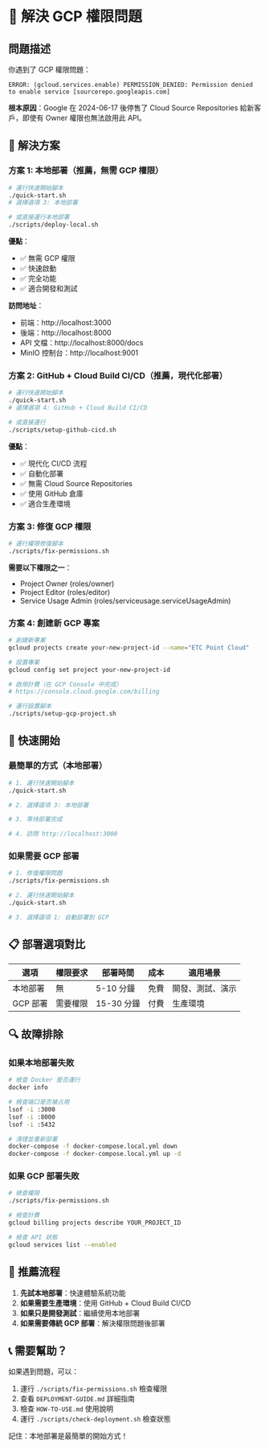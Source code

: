 # 🔧 解決 GCP 權限問題

## 問題描述

你遇到了 GCP 權限問題：
```
ERROR: (gcloud.services.enable) PERMISSION_DENIED: Permission denied to enable service [sourcerepo.googleapis.com]
```

**根本原因**：Google 在 2024-06-17 後停售了 Cloud Source Repositories 給新客戶，即使有 Owner 權限也無法啟用此 API。

## 🎯 解決方案

### 方案 1: 本地部署（推薦，無需 GCP 權限）

```bash
# 運行快速開始腳本
./quick-start.sh
# 選擇選項 3: 本地部署

# 或直接運行本地部署
./scripts/deploy-local.sh
```

**優點**：
- ✅ 無需 GCP 權限
- ✅ 快速啟動
- ✅ 完全功能
- ✅ 適合開發和測試

**訪問地址**：
- 前端：http://localhost:3000
- 後端：http://localhost:8000
- API 文檔：http://localhost:8000/docs
- MinIO 控制台：http://localhost:9001

### 方案 2: GitHub + Cloud Build CI/CD（推薦，現代化部署）

```bash
# 運行快速開始腳本
./quick-start.sh
# 選擇選項 4: GitHub + Cloud Build CI/CD

# 或直接運行
./scripts/setup-github-cicd.sh
```

**優點**：
- ✅ 現代化 CI/CD 流程
- ✅ 自動化部署
- ✅ 無需 Cloud Source Repositories
- ✅ 使用 GitHub 倉庫
- ✅ 適合生產環境

### 方案 3: 修復 GCP 權限

```bash
# 運行權限修復腳本
./scripts/fix-permissions.sh
```

**需要以下權限之一**：
- Project Owner (roles/owner)
- Project Editor (roles/editor)
- Service Usage Admin (roles/serviceusage.serviceUsageAdmin)

### 方案 4: 創建新 GCP 專案

```bash
# 創建新專案
gcloud projects create your-new-project-id --name="ETC Point Cloud"

# 設置專案
gcloud config set project your-new-project-id

# 啟用計費（在 GCP Console 中完成）
# https://console.cloud.google.com/billing

# 運行設置腳本
./scripts/setup-gcp-project.sh
```

## 🚀 快速開始

### 最簡單的方式（本地部署）

```bash
# 1. 運行快速開始腳本
./quick-start.sh

# 2. 選擇選項 3: 本地部署

# 3. 等待部署完成

# 4. 訪問 http://localhost:3000
```

### 如果需要 GCP 部署

```bash
# 1. 修復權限問題
./scripts/fix-permissions.sh

# 2. 運行快速開始腳本
./quick-start.sh

# 3. 選擇選項 1: 自動部署到 GCP
```

## 📋 部署選項對比

| 選項 | 權限要求 | 部署時間 | 成本 | 適用場景 |
|------|----------|----------|------|----------|
| 本地部署 | 無 | 5-10 分鐘 | 免費 | 開發、測試、演示 |
| GCP 部署 | 需要權限 | 15-30 分鐘 | 付費 | 生產環境 |

## 🔍 故障排除

### 如果本地部署失敗

```bash
# 檢查 Docker 是否運行
docker info

# 檢查端口是否被占用
lsof -i :3000
lsof -i :8000
lsof -i :5432

# 清理並重新部署
docker-compose -f docker-compose.local.yml down
docker-compose -f docker-compose.local.yml up -d
```

### 如果 GCP 部署失敗

```bash
# 檢查權限
./scripts/fix-permissions.sh

# 檢查計費
gcloud billing projects describe YOUR_PROJECT_ID

# 檢查 API 狀態
gcloud services list --enabled
```

## 🎉 推薦流程

1. **先試本地部署**：快速體驗系統功能
2. **如果需要生產環境**：使用 GitHub + Cloud Build CI/CD
3. **如果只是開發測試**：繼續使用本地部署
4. **如果需要傳統 GCP 部署**：解決權限問題後部署

## 📞 需要幫助？

如果遇到問題，可以：

1. 運行 `./scripts/fix-permissions.sh` 檢查權限
2. 查看 `DEPLOYMENT-GUIDE.md` 詳細指南
3. 檢查 `HOW-TO-USE.md` 使用說明
4. 運行 `./scripts/check-deployment.sh` 檢查狀態

記住：本地部署是最簡單的開始方式！
